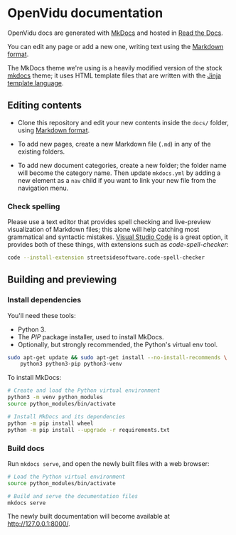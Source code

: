 # OpenVidu documentation

OpenVidu docs are generated with [MkDocs](https://www.mkdocs.org/) and hosted in [Read the Docs](https://readthedocs.org/).

You can edit any page or add a new one, writing text using the [Markdown format](https://github.com/adam-p/markdown-here/wiki/Markdown-Cheatsheet).

The MkDocs theme we're using is a heavily modified version of the stock [mkdocs](https://www.mkdocs.org/user-guide/choosing-your-theme/#mkdocs) theme; it uses HTML template files that are written with the [Jinja template language](https://jinja.palletsprojects.com/en/3.0.x/templates/).


## Editing contents

* Clone this repository and edit your new contents inside the `docs/` folder, using [Markdown format](https://github.com/adam-p/markdown-here/wiki/Markdown-Cheatsheet).

* To add new pages, create a new Markdown file (`.md`) in any of the existing folders.

* To add new document categories, create a new folder; the folder name will become the category name. Then update `mkdocs.yml` by adding a new element as a `nav` child if you want to link your new file from the navigation menu.


### Check spelling

Please use a text editor that provides spell checking and live-preview visualization of Markdown files; this alone will help catching most grammatical and syntactic mistakes. [Visual Studio Code](https://code.visualstudio.com/) is a great option, it provides both of these things, with extensions such as *code-spell-checker*:

```sh
code --install-extension streetsidesoftware.code-spell-checker
```


## Building and previewing

### Install dependencies

You'll need these tools:

* Python 3.
* The *PIP* package installer, used to install MkDocs.
* Optionally, but strongly recommended, the Python's virtual env tool.

```sh
sudo apt-get update && sudo apt-get install --no-install-recommends \
    python3 python3-pip python3-venv
```

To install MkDocs:

```sh
# Create and load the Python virtual environment
python3 -m venv python_modules
source python_modules/bin/activate

# Install MkDocs and its dependencies
python -m pip install wheel
python -m pip install --upgrade -r requirements.txt
```


### Build docs

Run `mkdocs serve`, and open the newly built files with a web browser:

```sh
# Load the Python virtual environment
source python_modules/bin/activate

# Build and serve the documentation files
mkdocs serve
```

The newly built documentation will become available at http://127.0.0.1:8000/.
